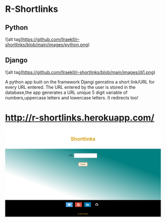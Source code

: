 
# R-Shortlinks
## Python 
![alt tag]https://github.com/llraekll/r-shortlinks/blob/main/images/python.png)

## Django
![alt tag]https://github.com/llraekll/r-shortlinks/blob/main/images/dj1.png)

A python app buiit on the framework Djangi genratins a short link/URL for every URL entered.
The URL entered by the user is stored in the database,the app generates a URL unique 5 digit variable of numbers,uppercase letters and lowercase letters. It redirects too!

# http://r-shortlinks.herokuapp.com/ 

![alt text](https://github.com/llraekll/r-shortlinks/blob/main/images/web.jpg?raw=True)



